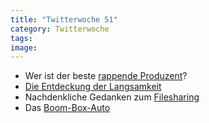 ```yaml
---
title: "Twitterwoche 51"
category: Twitterwoche
tags: 
image: 
---
```


* Wer ist der beste [rappende Produzent](http://www.unkut.com/2009/12/who-is-the-best-producer-on-the-mic-grand-finale/)?
* [Die Entdeckung der Langsamkeit](http://www.youtube.com/watch?v=emCriSyae0g&feature=channel)
* Nachdenkliche Gedanken zum [Filesharing](http://www.zeit.de/digital/internet/2009-12/filesharing-piratenpartei)
* Das [Boom-Box-Auto](http://generationtapedeck.blogspot.com/2009/12/who-cares-soundtuftler.html)

  
